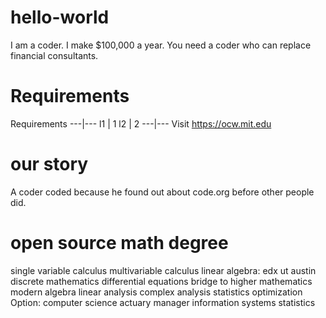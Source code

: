 # hello-world
I am a coder. I make $100,000 a year. You need a coder who can replace financial consultants.
# Requirements
Requirements
---|---
l1 | 1
l2 | 2
---|---
Visit https://ocw.mit.edu
# our story
A coder coded because he found out about code.org before other people did. 
# open source math degree
single variable calculus
multivariable calculus
linear algebra: edx ut austin
discrete mathematics
differential equations
bridge to higher mathematics
modern algebra
linear analysis
complex analysis
statistics
optimization
Option:
computer science
actuary
manager
information systems
statistics
